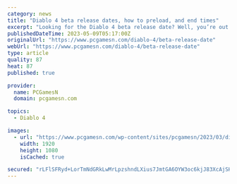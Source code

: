 ```yaml
---
category: news
title: "Diablo 4 beta release dates, how to preload, and end times"
excerpt: "Looking for the Diablo 4 beta release date? Well, you’re out of luck, as the early access period for the Diablo 4 beta is over. These beta weekends were to give players a chance to see both the ..."
publishedDateTime: 2023-05-09T05:17:00Z
originalUrl: "https://www.pcgamesn.com/diablo-4/beta-release-date"
webUrl: "https://www.pcgamesn.com/diablo-4/beta-release-date"
type: article
quality: 87
heat: 87
published: true

provider:
  name: PCGamesN
  domain: pcgamesn.com

topics:
  - Diablo 4

images:
  - url: "https://www.pcgamesn.com/wp-content/sites/pcgamesn/2023/03/diablo-4-beta.jpg"
    width: 1920
    height: 1080
    isCached: true

secured: "rLFlSFRyd+LorTmNdGRkLwMrLpzshndLXius7JmtGA6OYW3oc6kjJ83XcAjSH2itaYxxN9paBaM58IS7KS6uQUK1rW4fF4vM/ZGxL8khKQACYR8wcSth3+ybLrCQwBPsOHr7TmJeD5pmkTyLSEOl/in+L6gjMou3sB2CLugEkRaeNsWMAxgfR9bj/37d8yWSD+gjF+holX4QkTEQb/o90eKJA9QbQTt3YbgPiano82T9P30Qd/EQoJysAwXs2yvBcpLRhAaT/aS1UXDBAVLb4mEYQjQqMYshd9GV645czsEdOJUBNa3e6/pn1ufbbCUQLMr/+6ZAav8DyffjGf3IaweEE6XdEzib9PMr5+U67z4=;9IktXZ147XV0fJCGsMacjQ=="
---
```


